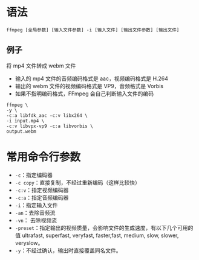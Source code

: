 # 语法

```
ffmpeg [全局参数] [输入文件参数] -i [输入文件] [输出文件参数] [输出文件]
```

## 例子

将 mp4 文件转成 webm 文件

- 输入的 mp4 文件的音频编码格式是 aac，视频编码格式是 H.264
- 输出的 webm 文件的视频编码格式是 VP9，音频格式是 Vorbis
- 如果不指明编码格式，FFmpeg 会自己判断输入文件的编码

```
ffmpeg \
-y \
-c:a libfdk_aac -c:v libx264 \
-i input.mp4 \
-c:v libvpx-vp9 -c:a libvorbis \
output.webm
```

# 常用命令行参数

- `-c`：指定编码器
- `-c copy`：直接复制，不经过重新编码（这样比较快）
- `-c:v`：指定视频编码器
- `-c:a`：指定音频编码器
- `-i`：指定输入文件
- `-an`：去除音频流
- `-vn`： 去除视频流
- `-preset`：指定输出的视频质量，会影响文件的生成速度，有以下几个可用的值 ultrafast, superfast, veryfast, faster,fast, medium, slow, slower, veryslow。
- `-y`：不经过确认，输出时直接覆盖同名文件。
